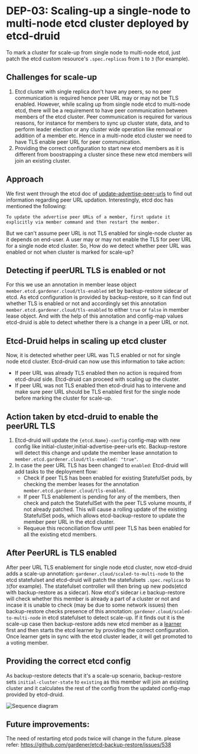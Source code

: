# DEP-03: Scaling-up a single-node to multi-node etcd cluster deployed by etcd-druid

To mark a cluster for scale-up from single node to multi-node etcd, just patch the etcd custom resource's `.spec.replicas` from `1` to `3` (for example).

## Challenges for scale-up
1. Etcd cluster with single replica don't have any peers, so no peer communication is required hence peer URL may or may not be TLS enabled. However, while scaling up from single node etcd to multi-node etcd, there will be a requirement to have peer communication between members of the etcd cluster. Peer communication is required for various reasons, for instance for members to sync up cluster state, data, and to perform leader election or any cluster wide operation like removal or addition of a member etc. Hence in a multi-node etcd cluster we need to have TLS enable peer URL for peer communication.
2. Providing the correct configuration to start new etcd members as it is different from boostrapping a cluster since these new etcd members will join an existing cluster.

## Approach
We first went through the etcd doc of [update-advertise-peer-urls](https://etcd.io/docs/v3.4/op-guide/runtime-configuration/#update-advertise-peer-urls) to find out information regarding peer URL updation. Interestingly, etcd doc has mentioned the following:
```
To update the advertise peer URLs of a member, first update it explicitly via member command and then restart the member.
```

But we can't assume peer URL is not TLS enabled for single-node cluster as it depends on end-user. A user may or may not enable the TLS for peer URL for a single node etcd cluster. So, How do we detect whether peer URL was enabled or not when cluster is marked for scale-up?

## Detecting if peerURL TLS is enabled or not
For this we use an annotation in member lease object `member.etcd.gardener.cloud/tls-enabled` set by backup-restore sidecar of etcd. As etcd configuration is provided by backup-restore, so it can find out whether TLS is enabled or not and accordingly set this annotation `member.etcd.gardener.cloud/tls-enabled` to either `true` or `false` in member lease object.
And with the help of this annotation and config-map values etcd-druid is able to detect whether there is a change in a peer URL or not.

## Etcd-Druid helps in scaling up etcd cluster
Now, it is detected whether peer URL was TLS enabled or not for single node etcd cluster. Etcd-druid can now use this information to take action:
- If peer URL was already TLS enabled then no action is required from etcd-druid side. Etcd-druid can proceed with scaling up the cluster.
- If peer URL was not TLS enabled then etcd-druid has to intervene and make sure peer URL should be TLS enabled first for the single node before marking the cluster for scale-up.

## Action taken by etcd-druid to enable the peerURL TLS
1. Etcd-druid will update the `{etcd.Name}-config` config-map with new config like initial-cluster,initial-advertise-peer-urls etc. Backup-restore will detect this change and update the member lease annotation to `member.etcd.gardener.cloud/tls-enabled: "true"`.
2. In case the peer URL TLS has been changed to `enabled`: Etcd-druid will add tasks to the deployment flow:
    - Check if peer TLS has been enabled for existing StatefulSet pods, by checking the member leases for the annotation `member.etcd.gardener.cloud/tls-enabled`.
    - If peer TLS enablement is pending for any of the members, then check and patch the StatefulSet with the peer TLS volume mounts, if not already patched. This will cause a rolling update of the existing StatefulSet pods, which allows etcd-backup-restore to update the member peer URL in the etcd cluster. 
    - Requeue this reconciliation flow until peer TLS has been enabled for all the existing etcd members.

## After PeerURL is TLS enabled
After peer URL TLS enablement for single node etcd cluster, now etcd-druid adds a scale-up annotation: `gardener.cloud/scaled-to-multi-node` to the etcd statefulset and etcd-druid will patch the statefulsets `.spec.replicas` to `3`(for example). The statefulset controller will then bring up new pods(etcd with backup-restore as a sidecar). Now etcd's sidecar i.e backup-restore will check whether this member is already a part of a cluster or not and incase it is unable to check (may be due to some network issues) then backup-restore checks presence of this annotation: `gardener.cloud/scaled-to-multi-node` in etcd statefulset to detect scale-up. If it finds out it is the scale-up case then backup-restore adds new etcd member as a [learner](https://etcd.io/docs/v3.3/learning/learner/) first and then starts the etcd learner by providing the correct configuration. Once learner gets in sync with the etcd cluster leader, it will get promoted to a voting member.

## Providing the correct etcd config
As backup-restore detects that it's a scale-up scenario, backup-restore sets `initial-cluster-state` to `existing` as this member will join an existing cluster and it calculates the rest of the config from the updated config-map provided by etcd-druid.


![Sequence diagram](assets/03-scale-up-sequenceDiagram.png)

## Future improvements:
The need of restarting etcd pods twice will change in the future. please refer: https://github.com/gardener/etcd-backup-restore/issues/538
